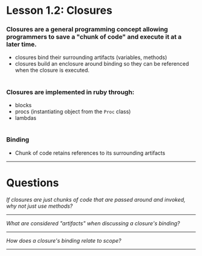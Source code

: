 # Lesson 1.2: Closures 
### Closures are a general programming concept allowing programmers to save a "chunk of code" and execute it at a later time. 

- closures bind their surrounding artifacts (variables, methods)
- closures build an enclosure around binding so they can be referenced when the closure is executed. 
#
### Closures are implemented in ruby through: 
- blocks 
- procs (instantiating object from the `Proc` class)
- lambdas
#

### Binding
- Chunk of code retains references to its surrounding artifacts
---
#
#
#
# Questions
*If closures are just chunks of code that are passed around and invoked, why not just use methods?*

---
*What are considered "artifacts" when discussing a closure's binding?*

---
*How does a closure's binding relate to scope?* 

---
